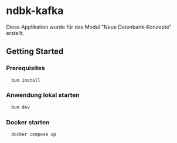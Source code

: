 # ndbk-kafka

Diese Applikation wurde für das Modul "Neue Datenbank-Konzepte" erstellt.

## Getting Started

### Prerequisites
```bash
  bun install
```

### Anwendung lokal starten

```bash
  bun dev
```

### Docker starten
```bash
  docker compose up
```